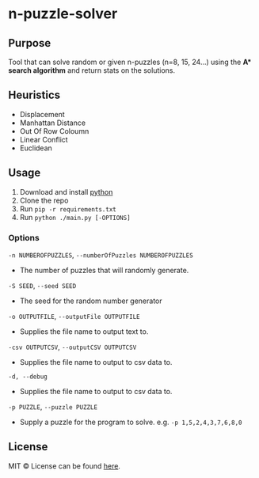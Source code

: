 # n-puzzle-solver

## Purpose
Tool that can solve random or given n-puzzles (n=8, 15, 24...) using the **A\* search algorithm** and return stats on the solutions.

## Heuristics
- Displacement
- Manhattan Distance
- Out Of Row Coloumn
- Linear Conflict
- Euclidean

## Usage
1. Download and install [python](https://www.python.org/downloads/)
2. Clone the repo
3. Run `pip -r requirements.txt`
4. Run `python ./main.py [-OPTIONS]`

### Options
`-n NUMBEROFPUZZLES`, `--numberOfPuzzles NUMBEROFPUZZLES`
  - The number of puzzles that will randomly generate.

`-S SEED`, `--seed SEED`
  - The seed for the random number generator

`-o OUTPUTFILE`, `--outputFile OUTPUTFILE`
  - Supplies the file name to output text to.

`-csv OUTPUTCSV`, `--outputCSV OUTPUTCSV`
  - Supplies the file name to output to csv data to.

`-d, --debug`
  - Supplies the file name to output to csv data to.

`-p PUZZLE`, `--puzzle PUZZLE`
  - Supply a puzzle for the program to solve. e.g. `-p 1,5,2,4,3,7,6,8,0`

## License
MIT © License can be found [here](https://github.com/SamsonGoodenough/n-puzzle-solver/blob/main/LICENSE).
